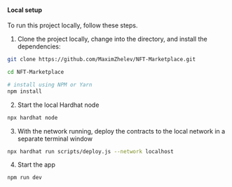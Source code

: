 #### Local setup

To run this project locally, follow these steps.

1. Clone the project locally, change into the directory, and install the dependencies:

```sh
git clone https://github.com/MaximZhelev/NFT-Marketplace.git

cd NFT-Marketplace

# install using NPM or Yarn
npm install

```

2. Start the local Hardhat node

```sh
npx hardhat node
```

3. With the network running, deploy the contracts to the local network in a separate terminal window

```sh
npx hardhat run scripts/deploy.js --network localhost
```

4. Start the app

```
npm run dev
```
